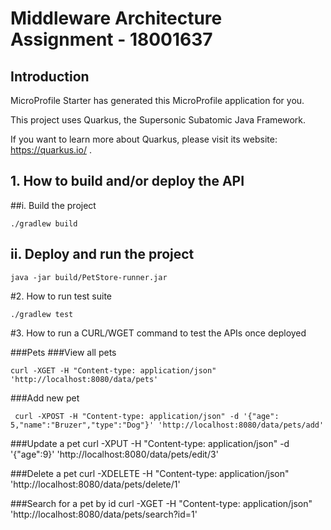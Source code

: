 # Middleware Architecture Assignment - 18001637

## Introduction

MicroProfile Starter has generated this MicroProfile application for you.

This project uses Quarkus, the Supersonic Subatomic Java Framework.

If you want to learn more about Quarkus, please visit its website: https://quarkus.io/ .



## 1. How to build and/or deploy the API

##i. Build the project


    ./gradlew build


## ii. Deploy and run the project

    java -jar build/PetStore-runner.jar

#2. How to run test suite
     

    ./gradlew test
#3. How to run a CURL/WGET command to test the APIs once deployed

###Pets
###View all pets

    curl -XGET -H "Content-type: application/json" 'http://localhost:8080/data/pets'

###Add new pet

     curl -XPOST -H "Content-type: application/json" -d '{"age": 5,"name":"Bruzer","type":"Dog"}' 'http://localhost:8080/data/pets/add'

###Update a pet
     curl -XPUT -H "Content-type: application/json" -d '{"age":9}' 'http://localhost:8080/data/pets/edit/3'

###Delete a pet
     curl -XDELETE -H "Content-type: application/json" 'http://localhost:8080/data/pets/delete/1'

###Search for a pet by id
      curl -XGET -H "Content-type: application/json" 'http://localhost:8080/data/pets/search?id=1'


